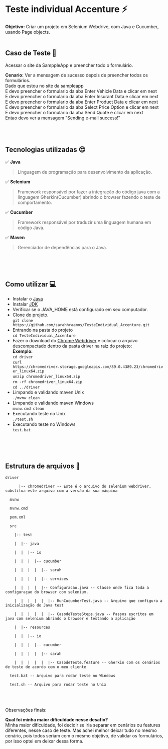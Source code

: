 # Teste individual Accenture :zap: </br>
<b> Objetivo:</b> Criar um projeto em Selenium Webdrive, com Java e Cucumber, usando Page objects.
<br>
<br>

## Caso de Teste :red_circle: <br>
 Acessar o site da SamppleApp e preencher todo o formulário.<br>

<b>Cenario:</b> Ver a mensagem de sucesso depois de preencher todos os formulários.<br>
    Dado que estou no site da sampleapp<br>
    E devo preencher o formulario da aba Enter Vehicle Data e clicar em next<br>
    E devo preencher o formulario da aba Enter Insurant Data e clicar em next<br>
    E devo preencher o formulario da aba Enter Product Data e clicar em next<br>
    E devo preencher o formulario da aba Select Price Option e clicar em next<br>
    E devo preencher o formulario da aba Send Quote e clicar em next<br>
    Entao devo ver a mensagem "Sending e-mail success!"<br>
 <br>  
 <br>   
## Tecnologias utilizadas :heart_eyes: <br>
 :white_check_mark: <b>Java</b><br>
> Linguagem de programação para desenvolvimento da aplicação.<br>
 
 :white_check_mark: <b>Selenium</b><br>
> Framework responsável por fazer a integração do código java com a linguagem Gherkin(Cucumber) abrindo o browser fazendo o teste de comportamento.<br>
 
 :white_check_mark: <b>Cucumber</b><br>
> Framework responsável por traduzir uma linguagem humana em código Java.<br>

:white_check_mark: <b>Maven</b><br>
> Gerenciador de dependências para o Java.<br>

<br>
<br>
<br>

## Como utilizar :computer:<br>

- Instalar o [Java](https://www.java.com/pt-BR/download/ie_manual.jsp?locale=pt_BR)
- Instalar [JDK](https://www.oracle.com/br/java/technologies/javase/javase-jdk8-downloads.html)
- Verificar se o JAVA_HOME está configurado em seu computador.
- Clone do projeto.<br>
`` git clone https://github.com/sarahhraamos/TesteIndividual_Accenture.git ``
- Entrando na pasta do projeto<br>
`` cd TesteIndividual_Accenture ``
- Fazer o download do [Chrome Webdriver](https://chromedriver.chromium.org/downloads) e colocar o arquivo descompactado dentro da pasta driver na raiz do projeto:<br>
<b>Exemplo:</b><br>
``cd driver``<br>
``curl https://chromedriver.storage.googleapis.com/89.0.4389.23/chromedriver_linux64.zip``<br>
``unzip chromedriver_linux64.zip``<br>
``rm -rf chromedriver_linux64.zip``<br>
``cd ../driver``<br>
- Limpando e validando maven Unix<br>
``./mvnw clean``<br>
- Limpando e validando maven Windows<br>
``mvnw.cmd clean``<br>
- Executando teste no Unix<br>
``./test.sh``<br>
- Executando teste no Windows<br>
``test.bat``<br>

<br>
<br>
<br>

## Estrutura de arquivos :palm_tree:

```
driver 

      |-- chromedriver -- Este é o arquivo do selenium webdriver, substitua este arquivo com a versão da sua máquina

  mvnw

  mvnw.cmd

  pom.xml

  src

    |-- test

    |  |-- java

    |  |  |-- io

    |  |  |  |-- cucumber

    |  |  |  |  |-- sarah
    
    |  |  |  |  |-- services
    
    |  |  |  |  |-- Configuracao.java -- Classe onde fica toda a configuraçao do browser com selenium.

    |  |  |  |  |  |-- RunCucumberTest.java -- Arquivo que configura a inicialização do Java test 
 
    |  |  |  |  |  |-- CasodeTesteSteps.java -- Passos escritos em java com selenium abrindo o browser e testando a aplicação

    |  |-- resources

    |  |  |-- io

    |  |  |  |-- cucumber

    |  |  |  |  |-- sarah

    |  |  |  |  |  |-- CasodeTeste.feature -- Gherkin com os cenários de teste de acordo com o meu cliente

  test.bat -- Arquivo para rodar teste no Windows

  test.sh -- Arquivo para rodar teste no Unix

```
<br>
<br>
<br

## Observações finais:<br>

<b> Qual foi minha maior dificuldade nesse desafio? </b><br>
 Minha maior dificuldade, foi decidir se iria separar em cenários ou features diferentes, nesse caso de teste. Mas achei melhor deixar tudo no mesmo cenário, pois todos seriam com o mesmo objetivo, de validar os formulários, por isso optei em deixar dessa forma. 



